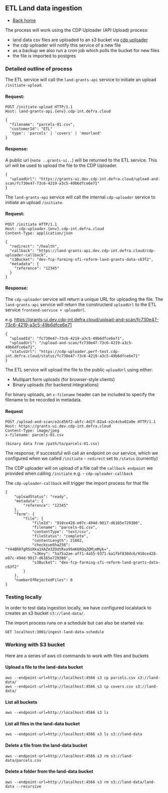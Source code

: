 ## ETL Land data ingestion

- [Back home](../README.md)

The process will work using the CDP Uploader (API Upload) process:

- land data csv files are uploaded to an s3 bucket via [cdp uploader](https://portal.cdp-int.defra.cloud/documentation/how-to/file-upload.md?q=cdp-uploader%20will%20scan%20the%20files%20uploaded%20#api-upload)
- the cdp uploader will notify this service of a new file
- as a backup we also run a cron job which polls the bucket for new files
- the file is imported to postgres

### Detailed outline of process

The ETL service will call the `land-grants-api` service to initiate an upload `/initiate-upload`.

#### Request:

```
POST /initiate-upload HTTP/1.1
Host: land-grants-api.{env}.cdp-int.defra.cloud

{
  "filename": "parcels-01.csv",
  "customerId": "ETL"
  'type': 'parcels' | 'covers' | 'moorland'
}
```

#### Response:

A public url (`note ..grants-ui..`) will be returned to the ETL service. This url will be used to upload the file to the CDP Uploader.

```
{
  "uploadUrl": "https://grants-ui.dev.cdp-int.defra.cloud/upload-and-scan/fc730e47-73c6-4219-a3c5-49b6dfce6e71"
}
```

The `land-grants-api` service will call the internal `cdp-uploader` service to initiate an upload `/initiate`.

#### Request:

```
POST /initiate HTTP/1.1
Host: cdp-uploader.{env}.cdp-int.defra.cloud
Content-Type: application/json

{
  "redirect": "/health",
  "callback": "https://land-grants-api.dev.cdp-int.defra.cloud/cdp-uploader-callback",
  "s3Bucket": "dev-fcp-farming-sfi-reform-land-grants-data-c63f2",
  "metadata": {
    "reference": "12345"
  }
}
```

#### Response:

The `cdp-uploader` service will return a unique URL for uploading the file. The `land-grants-api` service will return the constructerd `uploadUrl` to the ETL service `frontend-service + uploadUrl`.

e.g. https://grants-ui.dev.cdp-int.defra.cloud/upload-and-scan/fc730e47-73c6-4219-a3c5-49b6dfce6e71

```
{
  "uploadId": "fc730e47-73c6-4219-a3c5-49b6dfce6e71",
  "uploadUrl": "/upload-and-scan/fc730e47-73c6-4219-a3c5-49b6dfce6e71",
  "statusUrl": "https://cdp-uploader.perf-test.cdp-int.defra.cloud/status/fc730e47-73c6-4219-a3c5-49b6dfce6e71"
}
```

The ETL service will upload the file to the public `uploadUrl` using either:

- Multipart form uploads (for browser-style clients)
- Binary uploads (for backend integrations)

For binary uploads, an `x-filename` header can be included to specify the filename to be recorded in metadata.

#### Request

```
POST /upload-and-scan/e2cd56f2-abfc-4d2f-82a4-e2c4cba02a0e HTTP/1.1
Host: https://grants-ui.dev.cdp-int.defra.cloud
Content-Type: image/jpeg
x-filename: parcels-01.csv

(binary data from /path/to/parcels-01.csv)
```

The response, if successful will call an endpoint on our service, which we configured when we called
`/initiate` - `redirect` set to `/status` (currently)

The CDP uploader will on upload of a file call the `callback endpoint` we provided when calling `/initiate` e.g. - `cdp-uploader-callback`

The `cdp-uploader-callback` will trigger the import process for that file

```
{
    "uploadStatus": "ready",
    "metadata": {
        "reference": "12345"
    },
    "form": {
        "file": {
            "fileId": "910ce428-e07c-494d-9017-d6165e729380",
            "filename": "parcels-01.csv",
            "contentType": "text/csv",
            "fileStatus": "complete",
            "contentLength": 21602,
            "checksumSha256": "Y44BR07gRSUXka1XAZm3ZOdtRxo9SmK6RQqZQMjmMyk=",
            "s3Key": "5a75a2ae-aff1-4a55-9371-ba1fbf830dc6/910ce428-e07c-494d-9017-d6165e729380",
            "s3Bucket": "dev-fcp-farming-sfi-reform-land-grants-data-c63f2"
        }
    },
    "numberOfRejectedFiles": 0
}
```

### Testing locally

In order to test data ingestion locally, we have configured localstack to creates an s3 bucket `s3://land-data/`.

The import process runs on a schedule but can also be started via:

```
GET localhost:3001/ingest-land-data-schedule
```

### Working with S3 bucket

Here are a series of aws cli commands to work with files and buckets

#### Upload a file to the land-data bucket

```
aws --endpoint-url=http://localhost:4566 s3 cp parcels.csv s3://land-data/
aws --endpoint-url=http://localhost:4566 s3 cp covers.csv s3://land-data/
```

#### List all buckets

```
aws --endpoint-url=http://localhost:4566 s3 ls
```

#### List all files in the land-data bucket

```
aws --endpoint-url=http://localhost:4566 s3 ls s3://land-data
```

#### Delete a file from the land-data bucket

```
aws --endpoint-url=http://localhost:4566 s3 rm s3://land-data/parcels.csv
```

#### Delete a folder from the land-data bucket

```
aws --endpoint-url=http://localhost:4566 s3 rm s3://land-data/land-data --recursive
```
